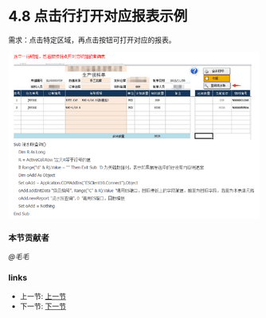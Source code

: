 # 4.8 点击行打开对应报表示例
需求：点击特定区域，再点击按钮可打开对应的报表。
  
![](../images/4.8.1.png)

### 本节贡献者
*@毛毛* 

### links
  * 上一节: [上一节](<04.7.md>)
  * 下一节: [下一节](<04.9.md>)

